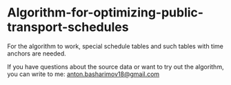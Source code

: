 # Algorithm-for-optimizing-public-transport-schedules

For the algorithm to work, special schedule tables and such tables with time anchors are needed.

If you have questions about the source data or want to try out the algorithm, you can write to me: anton.basharimov18@gmail.com
